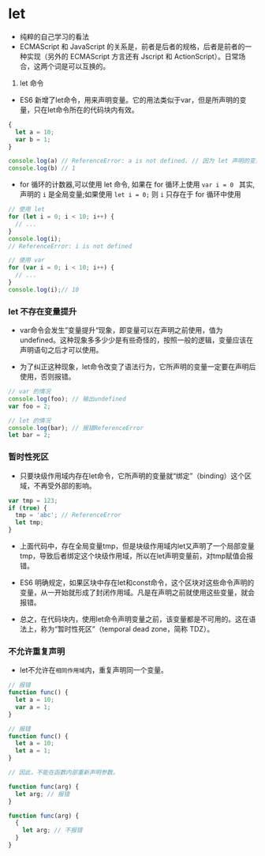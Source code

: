 # let
- 纯粹的自己学习的看法
- ECMAScript 和 JavaScript 的关系是，前者是后者的规格，后者是前者的一种实现（另外的 ECMAScript 方言还有 Jscript 和 ActionScript）。日常场合，这两个词是可以互换的。

1. let 命令 
- ES6 新增了let命令，用来声明变量。它的用法类似于var，但是所声明的变量，只在let命令所在的代码块内有效。

```JavaScript
{
  let a = 10;
  var b = 1;
}

console.log(a) // ReferenceError: a is not defined. // 因为 let 声明的变量,只在所在的代码块内部有效,在代码块外部调用 let 声明的变量,则无法使用
console.log(b) // 1

```
- for 循环的计数器,可以使用 let 命令, 如果在 for 循环上使用 `var i = 0 ` 其实,声明的 `i` 是全局变量;如果使用 `let i = 0;` 则 `i` 只存在于 for 循环中使用

```javaScript
// 使用 let
for (let i = 0; i < 10; i++) {
  // ...
}
console.log(i);
// ReferenceError: i is not defined

// 使用 var 
for (var i = 0; i < 10; i++) {
  // ...
}
console.log(i);// 10
```
### let 不存在变量提升
- var命令会发生”变量提升“现象，即变量可以在声明之前使用，值为undefined。这种现象多多少少是有些奇怪的，按照一般的逻辑，变量应该在声明语句之后才可以使用。

- 为了纠正这种现象，let命令改变了语法行为，它所声明的变量一定要在声明后使用，否则报错。

```JavaScript
// var 的情况
console.log(foo); // 输出undefined
var foo = 2;

// let 的情况
console.log(bar); // 报错ReferenceError
let bar = 2;

```
### 暂时性死区
- 只要块级作用域内存在let命令，它所声明的变量就“绑定”（binding）这个区域，不再受外部的影响。
```javascript
var tmp = 123;
if (true) {
  tmp = 'abc'; // ReferenceError
  let tmp;
}
```
- 上面代码中，存在全局变量tmp，但是块级作用域内let又声明了一个局部变量tmp，导致后者绑定这个块级作用域，所以在let声明变量前，对tmp赋值会报错。

- ES6 明确规定，如果区块中存在let和const命令，这个区块对这些命令声明的变量，从一开始就形成了封闭作用域。凡是在声明之前就使用这些变量，就会报错。

- 总之，在代码块内，使用let命令声明变量之前，该变量都是不可用的。这在语法上，称为“暂时性死区”（temporal dead zone，简称 TDZ）。

### 不允许重复声明
- let不允许在`相同作用域`内，重复声明同一个变量。

```javascript
// 报错
function func() {
  let a = 10;
  var a = 1;
}

// 报错
function func() {
  let a = 10;
  let a = 1;
}

// 因此，不能在函数内部重新声明参数。

function func(arg) {
  let arg; // 报错
}

function func(arg) {
  {
    let arg; // 不报错
  }
}
```